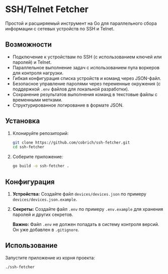 # SSH/Telnet Fetcher

Простой и расширяемый инструмент на Go для параллельного сбора информации с сетевых устройств по SSH и Telnet.

## Возможности

-   Подключение к устройствам по SSH (с использованием ключей или паролей) и Telnet.
-   Параллельное выполнение задач с использованием пула воркеров для контроля нагрузки.
-   Гибкая конфигурация списка устройств и команд через JSON-файл.
-   Безопасное управление паролями через переменные окружения (с поддержкой `.env` файлов для локальной разработки).
-   Сохранение результатов выполнения команд в текстовые файлы с временными метками.
-   Структурированное логирование в формате JSON.

## Установка

1.  Клонируйте репозиторий:
    ```bash
    git clone https://github.com/cobrich/ssh-fetcher.git
    cd ssh-fetcher
    ```

2.  Соберите приложение:
    ```bash
    go build -o ssh-fetcher .
    ```

## Конфигурация

1.  **Устройства:** Создайте файл `devices/devices.json` по примеру `devices/devices.json.example`.
2.  **Секреты:** Создайте файл `.env` по примеру `.env.example` для хранения паролей и других секретов.

    **Важно:** Файл `.env` не должен попадать в систему контроля версий. Он уже добавлен в `.gitignore`.

## Использование

Запустите приложение из корня проекта:
```bash
./ssh-fetcher